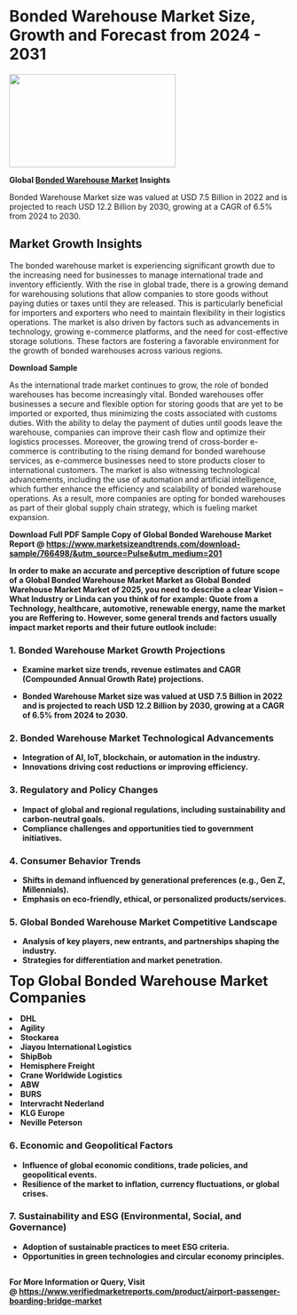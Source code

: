 <H1>Bonded Warehouse Market Size, Growth and Forecast from 2024 - 2031</H1><img class="aligncenter size-medium wp-image-584254" src="https://thirdeyenews.in/wp-content/uploads/2024/09/Global-Market-Research-300x168.jpeg" alt="" width="300" height="168" /><p><strong>Global&nbsp;<a href="https://www.marketsizeandtrends.com/download-sample/766498/&amp;utm_source=Pulse&amp;utm_medium=201">Bonded Warehouse Market</a> Insights</strong></p><p>Bonded Warehouse Market size was valued at USD 7.5 Billion in 2022 and is projected to reach USD 12.2 Billion by 2030, growing at a CAGR of 6.5% from 2024 to 2030.</p><p><h2>Market Growth Insights</h2> <p>The bonded warehouse market is experiencing significant growth due to the increasing need for businesses to manage international trade and inventory efficiently. With the rise in global trade, there is a growing demand for warehousing solutions that allow companies to store goods without paying duties or taxes until they are released. This is particularly beneficial for importers and exporters who need to maintain flexibility in their logistics operations. The market is also driven by factors such as advancements in technology, growing e-commerce platforms, and the need for cost-effective storage solutions. These factors are fostering a favorable environment for the growth of bonded warehouses across various regions.</p> <p><strong>Download Sample</strong></p> <p>As the international trade market continues to grow, the role of bonded warehouses has become increasingly vital. Bonded warehouses offer businesses a secure and flexible option for storing goods that are yet to be imported or exported, thus minimizing the costs associated with customs duties. With the ability to delay the payment of duties until goods leave the warehouse, companies can improve their cash flow and optimize their logistics processes. Moreover, the growing trend of cross-border e-commerce is contributing to the rising demand for bonded warehouse services, as e-commerce businesses need to store products closer to international customers. The market is also witnessing technological advancements, including the use of automation and artificial intelligence, which further enhance the efficiency and scalability of bonded warehouse operations. As a result, more companies are opting for bonded warehouses as part of their global supply chain strategy, which is fueling market expansion. <p><strong></p><p><span class=""><strong>Download Full PDF Sample Copy of Global Bonded Warehouse Market Report</strong> @ <a href="https://www.marketsizeandtrends.com/download-sample/766498/&amp;utm_source=Pulse&amp;utm_medium=201" target="_blank">https://www.marketsizeandtrends.com/download-sample/766498/&amp;utm_source=Pulse&amp;utm_medium=201</a></span></p><p>In order to make an accurate and perceptive description of future scope of a Global&nbsp;Bonded Warehouse Market Market as Global&nbsp;Bonded Warehouse Market Market of 2025, you need to describe a clear Vision &ndash; What Industry or Linda can you think of for example: Quote from a Technology, healthcare, automotive, renewable energy, name the market you are Reffering to. However, some general trends and factors usually impact market reports and their future outlook include:</p><h3>1.&nbsp;<strong>Bonded Warehouse Market Growth Projections</strong></h3><ul><li>Examine market size trends, revenue estimates and CAGR (Compounded Annual Growth Rate) projections.</li><li><p>Bonded Warehouse Market size was valued at USD 7.5 Billion in 2022 and is projected to reach USD 12.2 Billion by 2030, growing at a CAGR of 6.5% from 2024 to 2030.</p></li></ul><h3>2.&nbsp;<strong>Bonded Warehouse Market Technological Advancements</strong></h3><ul><li>Integration of AI, IoT, blockchain, or automation in the industry.</li><li>Innovations driving cost reductions or improving efficiency.</li></ul><h3>3.&nbsp;<strong>Regulatory and Policy Changes</strong></h3><ul><li>Impact of global and regional regulations, including sustainability and carbon-neutral goals.</li><li>Compliance challenges and opportunities tied to government initiatives.</li></ul><h3>4.&nbsp;<strong>Consumer Behavior Trends</strong></h3><ul><li>Shifts in demand influenced by generational preferences (e.g., Gen Z, Millennials).</li><li>Emphasis on eco-friendly, ethical, or personalized products/services.</li></ul><h3>5.&nbsp;<strong>Global Bonded Warehouse Market Competitive Landscape</strong></h3><ul><li>Analysis of key players, new entrants, and partnerships shaping the industry.</li><li>Strategies for differentiation and market penetration.</li></ul><p data-pm-slice="1 1 []"><span style="color: inherit; font-family: inherit; font-size: 25px;">Top Global Bonded Warehouse Market Companies</span></p><div class="" data-test-id=""><p><li>DHL</li><li> Agility</li><li> Stockarea</li><li> Jiayou International Logistics</li><li> ShipBob</li><li> Hemisphere Freight</li><li> Crane Worldwide Logistics</li><li> ABW</li><li> BURS</li><li> Intervracht Nederland</li><li> KLG Europe</li><li> Neville Peterson</li></p></div><h3>6.&nbsp;<strong>Economic and Geopolitical Factors</strong></h3><ul><li>Influence of global economic conditions, trade policies, and geopolitical events.</li><li>Resilience of the market to inflation, currency fluctuations, or global crises.</li></ul><h3>7.&nbsp;<strong>Sustainability and ESG (Environmental, Social, and Governance)</strong></h3><ul><li>Adoption of sustainable practices to meet ESG criteria.</li><li>Opportunities in green technologies and circular economy principles.</li></ul><h2><strong style="font-size: 14px;">For More Information or Query, Visit @&nbsp;</strong><a style="background-color: #ffffff; font-size: 14px;" href="https://www.marketsizeandtrends.com/report/bonded-warehouse-market/" target="_blank">https://www.verifiedmarketreports.com/product/airport-passenger-boarding-bridge-market</a></h2>
